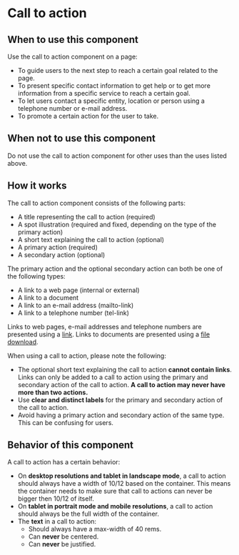 # Call to action

## When to use this component

Use the call to action component on a page:

* To guide users to the next step to reach a certain goal related to the page.
* To present specific contact information to get help or to get more information from a specific service to reach a certain goal.
* To let users contact a specific entity, location or person using a telephone number or e-mail address.
* To promote a certain action for the user to take.

## When not to use this component

Do not use the call to action component for other uses than the uses listed above.

## How it works

The call to action component consists of the following parts:

* A title representing the call to action (required)
* A spot illustration (required and fixed, depending on the type of the primary action)
* A short text explaining the call to action (optional)
* A primary action (required)
* A secondary action (optional)

The primary action and the optional secondary action can both be one of the following types:

* A link to a web page (internal or external)
* A link to a document
* A link to an e-mail address (mailto-link)
* A link to a telephone number (tel-link)

Links to web pages, e-mail addresses and telephone numbers are presented using a <a href="{{path './link'}}">link</a>.
Links to documents are presented using a <a href="{{path './file-download'}}">file download</a>.

When using a call to action, please note the following:

* The optional short text explaining the call to action **cannot contain links**. Links can only be added to a call to action using the primary and secondary action of the call to action. **A call to action may never have more than two actions.**
* Use **clear and distinct labels** for the primary and secondary action of the call to action.
* Avoid having a primary action and secondary action of the same type. This can be confusing for users.

## Behavior of this component

A call to action has a certain behavior:

* On **desktop resolutions and tablet in landscape mode**, a call to action should always have a width of 10/12 based on the container. This means the container needs to make sure that call to actions can never be bigger then 10/12 of itself.
* On **tablet in portrait mode and mobile resolutions**, a call to action should always be the full width of the container.
* The **text** in a call to action:
   * Should always have a max-width of 40 rems.
   * Can **never** be centered.
   * Can **never** be justified.